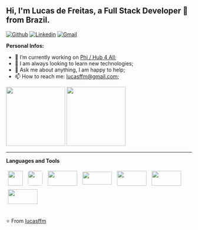 ## Hi, I'm Lucas de Freitas, a Full Stack Developer 🚀 from Brazil.

[![Github](https://img.shields.io/badge/-Github-000?style=flat&logo=Github&logoColor=white)](https://github.com/lucasffm)
[![Linkedin](https://img.shields.io/badge/-LinkedIn-blue?style=flat&logo=Linkedin&logoColor=white)](https://www.linkedin.com/in/lucasffm)
[![Gmail](https://img.shields.io/badge/-Gmail-c14438?style=flat&logo=Gmail&logoColor=white)](mailto:lucasffm@gmail.com)

**Personal Infos:**

- 💼 I’m currently working on [Phi / Hub 4 All](https://somosphi.com/);
- 🔧   I am always looking to learn new technologies;
- 💬 Ask me about anything, I am happy to help;
- 📫 How to reach me: lucasffm@gmail.com;

<div>
  <div>
    <img height="160" src="https://github-readme-stats.vercel.app/api?username=lucasffm&show_icons=true&theme=dark&include_all_commits=true&count_private=true"/>
    <img height="160" src="https://github-readme-stats.vercel.app/api/top-langs/?username=lucasffm&layout=compact&langs_count=7&theme=dark"/>
  </div>



<hr />

**Languages and Tools**

<div style="display: inline_block">
  <img align="center" style="margin: 5px" width="40" height="40" src="https://upload.vectorlogo.zone/logos/typescriptlang/images/235f610f-bc79-428a-9511-b3de5c3b1208.svg" />
  <img align="center" style="margin: 5px; border-radius: 5px" width="40" height="40" src="https://upload.vectorlogo.zone/logos/javascript/images/239ec8a4-163e-4792-83b6-3f6d96911757.svg" />
  <img align="center" style="margin: 5px" width="80" height="40" src="https://www.vectorlogo.zone/logos/nestjs/nestjs-ar21.svg" />
  <img align="center" style="margin: 5px" width="80" height="35" src="https://www.vectorlogo.zone/logos/nodejs/nodejs-horizontal.svg" />
  <img align="center" style="margin: 5px" width="80" height="40" src="https://raw.githubusercontent.com/prplx/svg-logos/5585531d45d294869c4eaab4d7cf2e9c167710a9/svg/vue.svg" />
  <img align="center" style="margin: 5px" width="80" height="40" src="https://www.vectorlogo.zone/logos/reactjs/reactjs-ar21.svg" />
  <img align="center" style="margin: 5px" width="80" height="40" src="https://www.vectorlogo.zone/logos/angular/angular-ar21.svg" />
  </div>
</div>
<br>

⭐️ From [lucasffm](https://github.com/lucasffm)
